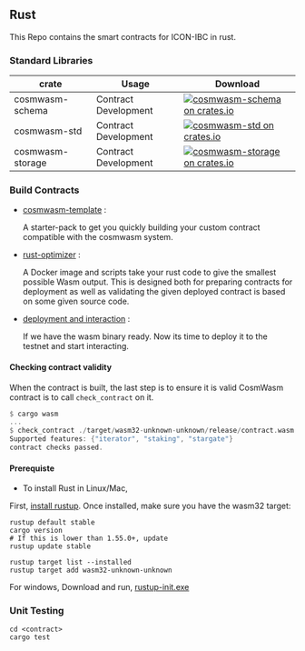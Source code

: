 ## Rust

This Repo contains the smart contracts for ICON-IBC in rust.

### Standard Libraries

| crate          | Usage              | Download                |
|----------------|--------------------|-------------------------|
|cosmwasm-schema |Contract Development| [![cosmwasm-schema on crates.io](https://img.shields.io/crates/v/cosmwasm-schema.svg)](https://crates.io/crates/cosmwasm-schema) |
|cosmwasm-std    |Contract Development| [![cosmwasm-std on crates.io](https://img.shields.io/crates/v/cosmwasm-std.svg)](https://crates.io/crates/cosmwasm-std)       |
|cosmwasm-storage|Contract Development| [![cosmwasm-storage on crates.io](https://img.shields.io/crates/v/cosmwasm-storage.svg)](https://crates.io/crates/cosmwasm-storage)
  
### Build Contracts

- [cosmwasm-template](https://github.com/CosmWasm/cosmwasm-template) :

  A starter-pack to get you quickly building your custom contract compatible with the cosmwasm system.

- [rust-optimizer](https://github.com/cosmwasm/rust-optimizer) :

  A Docker image and scripts take your rust code to give the smallest possible Wasm output. This is designed both for preparing contracts for deployment as well as validating the given deployed contract is based on some given source code. 

- [deployment and interaction](https://docs.cosmwasm.com/docs/getting-started/interact-with-contract) :
  
  If we have the wasm binary ready. Now its time to deploy it to the testnet and start interacting.

#### Checking contract validity

When the contract is built, the last step is to ensure it is valid CosmWasm contract is to call `check_contract` on it.

```rust
$ cargo wasm
...
$ check_contract ./target/wasm32-unknown-unknown/release/contract.wasm
Supported features: {"iterator", "staking", "stargate"}
contract checks passed.
```

#### Prerequiste

- To install Rust in Linux/Mac,

First, [install rustup](https://rustup.rs/). Once installed, make sure you have the wasm32 target:
  
```shell
rustup default stable
cargo version
# If this is lower than 1.55.0+, update
rustup update stable

rustup target list --installed
rustup target add wasm32-unknown-unknown
```

For windows,
Download and run, [rustup-init.exe](https://static.rust-lang.org/rustup/dist/i686-pc-windows-gnu/rustup-init.exe)

### Unit Testing

```
cd <contract>
cargo test
```